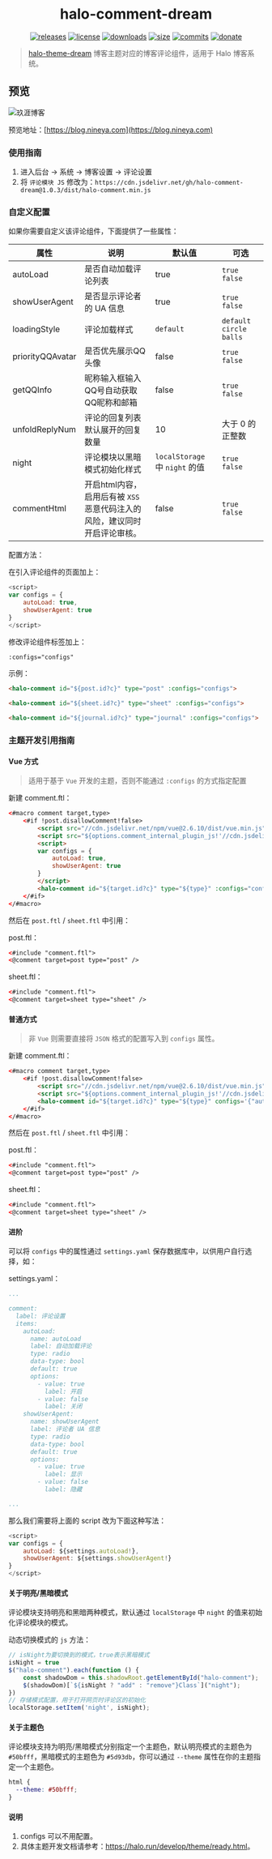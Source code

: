 <h1 align="center">halo-comment-dream</h1>

<p align="center">
<a href="https://github.com/nineya/halo-comment-dream/releases"><img alt="releases" src="https://img.shields.io/github/release/nineya/halo-comment-dream.svg?style=flat-square"/></a>
<a href="https://github.com/nineya/halo-comment-dream/blob/master/LICENSE"><img alt="license" src="https://img.shields.io/github/license/nineya/halo-comment-dream?style=flat-square"/></a>
<a href="https://github.com/nineya/halo-comment-dream/releases"><img alt="downloads" src="https://img.shields.io/github/downloads/nineya/halo-comment-dream/total.svg?style=flat-square"/></a>
<a href="https://github.com/nineya/halo-comment-dream/releases"><img alt="size" src="https://img.shields.io/github/languages/code-size/nineya/halo-comment-dream?style=flat-square"/></a>
<a href="https://github.com/nineya/halo-comment-dream/commits"><img alt="commits" src="https://img.shields.io/github/last-commit/nineya/halo-comment-dream.svg?style=flat-square"/></a>
<a href="https://github.com/nineya/halo-comment-dream#donate"><img alt="donate" src="https://img.shields.io/badge/$-donate-ff69b4.svg?style=flat-square"/></a>
</p>


> [halo-theme-dream](https://github.com/nineya/halo-theme-dream) 博客主题对应的博客评论组件，适用于 Halo 博客系统。



## 预览

![玖涯博客](https://cdn.jsdelivr.net/gh/nineya/halo-comment-dream@master/preview.png)

预览地址：[https://blog.nineya.com](https://blog.nineya.com)




### 使用指南

1. 进入后台 -> 系统 -> 博客设置 -> 评论设置
2. 将 `评论模块 JS` 修改为：`https://cdn.jsdelivr.net/gh/halo-comment-dream@1.0.3/dist/halo-comment.min.js`



### 自定义配置

如果你需要自定义该评论组件，下面提供了一些属性：

| 属性             | 说明                                                         | 默认值                         | 可选                       |
| ---------------- | ------------------------------------------------------------ | ------------------------------ | -------------------------- |
| autoLoad         | 是否自动加载评论列表                                         | true                           | `true` `false`             |
| showUserAgent    | 是否显示评论者的 UA 信息                                     | true                           | `true` `false`             |
| loadingStyle     | 评论加载样式                                                 | `default`                      | `default` `circle` `balls` |
| priorityQQAvatar | 是否优先展示QQ头像                                           | false                          | `true` `false`             |
| getQQInfo        | 昵称输入框输入QQ号自动获取QQ昵称和邮箱                       | false                          | `true` `false`             |
| unfoldReplyNum   | 评论的回复列表默认展开的回复数量                             | 10                             | 大于 0 的正整数            |
| night            | 评论模块以黑暗模式初始化样式                                 | `localStorage` 中 `night` 的值 | `true` `false`             |
| commentHtml      | 开启html内容，启用后有被 `XSS` 恶意代码注入的风险，建议同时开启评论审核。 | false                          | `true` `false`             |

配置方法：

在引入评论组件的页面加上：

```javascript
<script>
var configs = {
    autoLoad: true,
    showUserAgent: true
}
</script>
```

修改评论组件标签加上：

```html
:configs="configs"
```

示例：

```html
<halo-comment id="${post.id?c}" type="post" :configs="configs">
```

```html
<halo-comment id="${sheet.id?c}" type="sheet" :configs="configs">
```

```html
<halo-comment id="${journal.id?c}" type="journal" :configs="configs">
```



### 主题开发引用指南

#### Vue 方式

> 适用于基于 `Vue` 开发的主题，否则不能通过 `:configs` 的方式指定配置

新建 comment.ftl：

```html
<#macro comment target,type>
    <#if !post.disallowComment!false>
        <script src="//cdn.jsdelivr.net/npm/vue@2.6.10/dist/vue.min.js"></script>
        <script src="${options.comment_internal_plugin_js!'//cdn.jsdelivr.net/gh/halo-comment-dream@1.0.3/dist/halo-comment.min.js'}"></script>
        <script>
        var configs = {
            autoLoad: true,
            showUserAgent: true
        }
        </script>
        <halo-comment id="${target.id?c}" type="${type}" :configs="configs"/>
    </#if>
</#macro>
```

然后在 `post.ftl` / `sheet.ftl` 中引用：

post.ftl：

```html
<#include "comment.ftl">
<@comment target=post type="post" />
```

sheet.ftl：

```html
<#include "comment.ftl">
<@comment target=sheet type="sheet" />
```



#### 普通方式

> 非 `Vue` 则需要直接将 `JSON` 格式的配置写入到 `configs` 属性。

新建 comment.ftl：

```html
<#macro comment target,type>
    <#if !post.disallowComment!false>
        <script src="//cdn.jsdelivr.net/npm/vue@2.6.10/dist/vue.min.js"></script>
        <script src="${options.comment_internal_plugin_js!'//cdn.jsdelivr.net/gh/halo-comment-dream@1.0.3/dist/halo-comment.min.js'}"></script>
        <halo-comment id="${target.id?c}" type="${type}" configs='{"autoLoad": true,"showUserAgent": true}'/>
    </#if>
</#macro>
```

然后在 `post.ftl` / `sheet.ftl` 中引用：

post.ftl：

```html
<#include "comment.ftl">
<@comment target=post type="post" />
```

sheet.ftl：

```html
<#include "comment.ftl">
<@comment target=sheet type="sheet" />
```



#### 进阶

可以将 `configs` 中的属性通过 `settings.yaml` 保存数据库中，以供用户自行选择，如：

settings.yaml：

```yaml
...

comment:
  label: 评论设置
  items:
    autoLoad:
      name: autoLoad
      label: 自动加载评论
      type: radio
      data-type: bool
      default: true
      options:
        - value: true
          label: 开启
        - value: false
          label: 关闭
    showUserAgent:
      name: showUserAgent
      label: 评论者 UA 信息
      type: radio
      data-type: bool
      default: true
      options:
        - value: true
          label: 显示
        - value: false
          label: 隐藏

...
```

那么我们需要将上面的 script 改为下面这种写法：

```javascript
<script>
var configs = {
    autoLoad: ${settings.autoLoad!},
    showUserAgent: ${settings.showUserAgent!}
}
</script>
```



#### 关于明亮/黑暗模式

评论模块支持明亮和黑暗两种模式，默认通过 `localStorage` 中 `night` 的值来初始化评论模块的模式。

动态切换模式的 `js` 方法：

```javascript
// isNight为要切换到的模式，true表示黑暗模式
isNight = true 
$("halo-comment").each(function () {
    const shadowDom = this.shadowRoot.getElementById("halo-comment");
    $(shadowDom)[`${isNight ? "add" : "remove"}Class`]("night");
})
// 存储模式配置，用于打开网页时评论区的初始化
localStorage.setItem('night', isNight);
```



#### 关于主题色

评论模块支持为明亮/黑暗模式分别指定一个主题色，默认明亮模式的主题色为 `#50bfff`，黑暗模式的主题色为 `#5d93db`，你可以通过 `--theme` 属性在你的主题指定一个主题色。

```css
html {
  --theme: #50bfff;
}
```



#### 说明

1. configs 可以不用配置。
2. 具体主题开发文档请参考：<https://halo.run/develop/theme/ready.html>。
